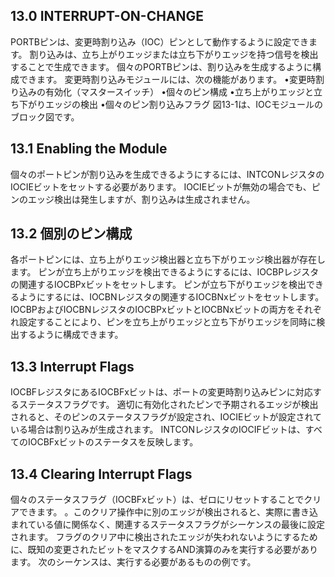 ## 13.0 INTERRUPT-ON-CHANGE

PORTBピンは、変更時割り込み（IOC）ピンとして動作するように設定できます。
 割り込みは、立ち上がりエッジまたは立ち下がりエッジを持つ信号を検出することで生成できます。
 個々のPORTBピンは、割り込みを生成するように構成できます。
 変更時割り込みモジュールには、次の機能があります。
•変更時割り込みの有効化（マスタースイッチ）
•個々のピン構成
•立ち上がりエッジと立ち下がりエッジの検出
•個々のピン割り込みフラグ
図13-1は、IOCモジュールのブロック図です。

## 13.1 Enabling the Module

個々のポートピンが割り込みを生成できるようにするには、INTCONレジスタのIOCIEビットをセットする必要があります。
 IOCIEビットが無効の場合でも、ピンのエッジ検出は発生しますが、割り込みは生成されません。

## 13.2 個別のピン構成

 各ポートピンには、立ち上がりエッジ検出器と立ち下がりエッジ検出器が存在します。
 ピンが立ち上がりエッジを検出できるようにするには、IOCBPレジスタの関連するIOCBPxビットをセットします。
 ピンが立ち下がりエッジを検出できるようにするには、IOCBNレジスタの関連するIOCBNxビットをセットします。
 IOCBPおよびIOCBNレジスタのIOCBPxビットとIOCBNxビットの両方をそれぞれ設定することにより、ピンを立ち上がりエッジと立ち下がりエッジを同時に検出するように構成できます。

## 13.3 Interrupt Flags

IOCBFレジスタにあるIOCBFxビットは、ポートの変更時割り込みピンに対応するステータスフラグです。
 適切に有効化されたピンで予期されるエッジが検出されると、そのピンのステータスフラグが設定され、IOCIEビットが設定されている場合は割り込みが生成されます。
 INTCONレジスタのIOCIFビットは、すべてのIOCBFxビットのステータスを反映します。

## 13.4 Clearing Interrupt Flags

個々のステータスフラグ（IOCBFxビット）は、ゼロにリセットすることでクリアできます。
。このクリア操作中に別のエッジが検出されると、実際に書き込まれている値に関係なく、関連するステータスフラグがシーケンスの最後に設定されます。
 フラグのクリア中に検出されたエッジが失われないようにするために、既知の変更されたビットをマスクするAND演算のみを実行する必要があります。
 次のシーケンスは、実行する必要があるものの例です。
